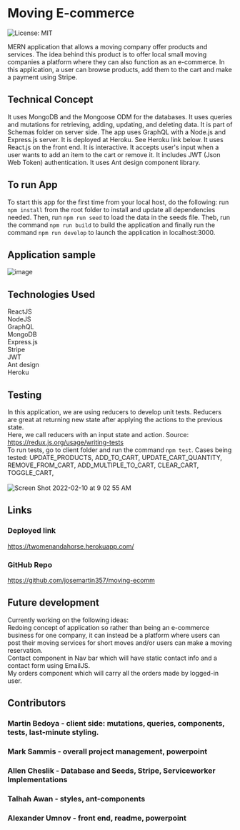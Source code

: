 # Moving E-commerce
![License: MIT](https://img.shields.io/apm/l/vim-mode?style=for-the-badge)

MERN application that allows a moving company offer products and services. The idea behind this product is to offer local small moving companies a platform where they can also function as an e-commerce.
In this application, a user can browse products, add them to the cart and make a payment using Stripe.

## Technical Concept

It uses MongoDB and the Mongoose ODM for the databases. It uses queries and mutations for retrieving, adding, updating, and deleting data. It is part of Schemas folder on server side. The app uses GraphQL with a Node.js and Express.js server. It is deployed at Heroku. See Heroku link below. It uses React.js on the front end. It is interactive. It accepts user's input when a user wants to add an item to the cart or remove it. It includes JWT (Json Web Token) authentication. It uses Ant design component library. 

## To run App

To start this app for the first time from your local host, do the following: run `npm install` from the root folder to install and update all dependencies needed. Then, run `npm run seed` to load the data in the seeds file. Theb, run the command `npm run build` to build the application and finally run the command `npm run develop` to launch the application in localhost:3000. 

## Application sample
![image](https://user-images.githubusercontent.com/88174852/151672693-e3fe57ed-9308-41e6-a88e-0e302fbd6570.png)


## Technologies Used
ReactJS
<br/>
NodeJS
<br/>
GraphQL
<br/>
MongoDB
<br/>
Express.js
<br/>
Stripe
<br/>
JWT
<br/>
Ant design
<br/>
Heroku

## Testing
In this application, we are using reducers to develop unit tests. Reducers are great at returning new state after applying the actions to the previous state. 
<br/>
Here, we call reducers with an input state and action. Source: https://redux.js.org/usage/writing-tests
<br/>
To run tests, go to client folder and run the command `npm test`.
Cases being tested:  UPDATE_PRODUCTS, ADD_TO_CART, UPDATE_CART_QUANTITY, REMOVE_FROM_CART, ADD_MULTIPLE_TO_CART, CLEAR_CART, TOGGLE_CART,
<br/>
<br/>
![Screen Shot 2022-02-10 at 9 02 55 AM](https://user-images.githubusercontent.com/83382332/153442547-9612a996-7c56-4ba3-b7de-1ae567615a32.png)


## Links
### Deployed link
https://twomenandahorse.herokuapp.com/
### GitHub Repo
https://github.com/josemartin357/moving-ecomm

## Future development
Currently working on the following ideas:
<br/>
Redoing concept of application so rather than being an e-commerce business for one company, it can instead be a platform where users can post their moving services for short moves and/or users can make a moving reservation.
<br/>
Contact component in Nav bar which will have static contact info and a contact form using EmailJS.
<br/>
My orders component which will carry all the orders made by logged-in user.


## Contributors 
### Martin Bedoya - client side: mutations, queries, components, tests, last-minute styling.
### Mark Sammis - overall project management, powerpoint
### Allen Cheslik - Database and Seeds, Stripe, Serviceworker Implementations
### Talhah Awan - styles, ant-components
### Alexander Umnov - front end, readme, powerpoint
